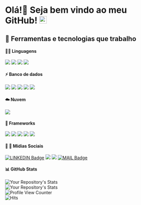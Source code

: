 # Olá!👋 Seja bem vindo ao meu GitHub! <img src="https://github.com/TheDudeThatCode/TheDudeThatCode/blob/master/Assets/Earth.gif" width="24px">

## 🔧 Ferramentas e tecnologias que trabalho

#### :man_technologist: Linguagens

![](https://img.shields.io/badge/Code-Ruby-informational?style=flat&logo=Ruby&logoColor=white&color=2c59ad)
![](https://img.shields.io/badge/Code-HTML5-informational?style=flat&logo=html5&logoColor=white&color=2c59ad)
![](https://img.shields.io/badge/Code-CSS3-informational?style=flat&logo=css3&logoColor=white&color=2c59ad)
<img src = "https://img.shields.io/badge/Code-Groovy-informational?style=flat&logo=java&logoColor=white&color=2c59ad">

#### :zap: Banco de dados

![](https://img.shields.io/badge/BD-Oracle-informational?style=flat&logo=oracle&logoColor=white&color=2c59ad)
![](https://img.shields.io/badge/Code-Microsoft_SQL_Server-informational?style=flat&logo=microsoft-sql-server&logoColor=white&color=2c59ad)
![](https://img.shields.io/badge/BD-PostgreSQL-informational?style=flat&logo=postgresql&logoColor=white&color=2c59ad)
<img src= "https://img.shields.io/badge/BD-Firebird-informational?style=flat&logo=firebird&logoColor=white&color=2c59ad">
<img src= "https://img.shields.io/badge/BD-Mysql-informational?style=flat&logo=mysql&logoColor=white&color=2c59ad">

#### :cloud: Nuvem

![](https://img.shields.io/badge/Cloud-microsoft%20azure-informational?style=flat&logo=microsoft-azure&logoColor=white&color=2c59ad)

#### :rocket: Frameworks

![](https://img.shields.io/badge/Framework-GraphQl-informational?style=flat&logo=graphql&logoColor=white&color=2c59ad)
![](https://img.shields.io/badge/Framework-Git-informational?style=flat&logo=git&logoColor=white&color=2c59ad)
![](https://img.shields.io/badge/Framework-Postman-informational?style=flat&logo=Postman&logoColor=white&color=2c59ad)
![](https://img.shields.io/badge/Editor-Visual_Studio_Code-informational?style=flag&logo=visual%20studio%20code&logoColor=white&color=2c59ad)
![](https://img.shields.io/badge/Editor-Notepad++-informational.svg?style=flag&logo=notepad%2B%2B&logoColor=white&color=2c59ad)

#### :man: :woman: Mídias Sociais

[![LINKEDIN Badge](https://img.shields.io/badge/LinkedIn-Marcelo_Amaro-blue?style=social&logo=linkedin&link=www.linkedin.com/in/marcelo-henrique-de-souza-amaro-196b99142&logoColor=blue&color=2c59ad)](www.linkedin.com/in/marcelo-henrique-de-souza-amaro-196b99142)
![](https://img.shields.io/badge/Media-Facebook-1877F2?style=flag&logo=facebook&logoColor=white&color=2c59ad)
![](https://img.shields.io/badge/Media-GitHub-100000?style=flag&logo=github&logoColor=white&color=2c59ad)
[![MAIL Badge](https://img.shields.io/badge/Email-souzamarcelo793@gmail.com-c14438?style=flag&logo=Gmail&logoColor=white&color=2c59ad&link=mailto:souzamarcelo793@gmail.com)](mailto:souzamarcelo793@gmail.com)

#### :bar_chart: GitHub Stats
![Your Repository's Stats](https://github-readme-stats.vercel.app/api?username=Marcelo46&show_icons=true&theme=tokyonight)<br/>
![Your Repository's Stats](https://github-readme-stats.vercel.app/api/top-langs/?username=Marcelo46&theme=tokyonight)<br/>
![Profile View Counter](https://komarev.com/ghpvc/?username=Marcelo46)<br/>
![Hits](https://hitcounter.pythonanywhere.com/count/tag.svg?url=https://github.com/Marcelo46/Python)
 
 <!--
**Marcelo46/Marcelo46** is a ✨ _special_ ✨ repository because its `README.md` (this file) appears on your GitHub profile.
- 🔭 I’m currently working on ...
- 🌱 I’m currently learning ...
- 👯 I’m looking to collaborate on ...
- 🤔 I’m looking for help with ...
- 💬 Ask me about ...
- 📫 How to reach me: ...
- 😄 Pronouns: ...
- ⚡ Fun fact: ...

# Top 5 Badges That Will Take Your GitHub Repository to the Next Level
-->


